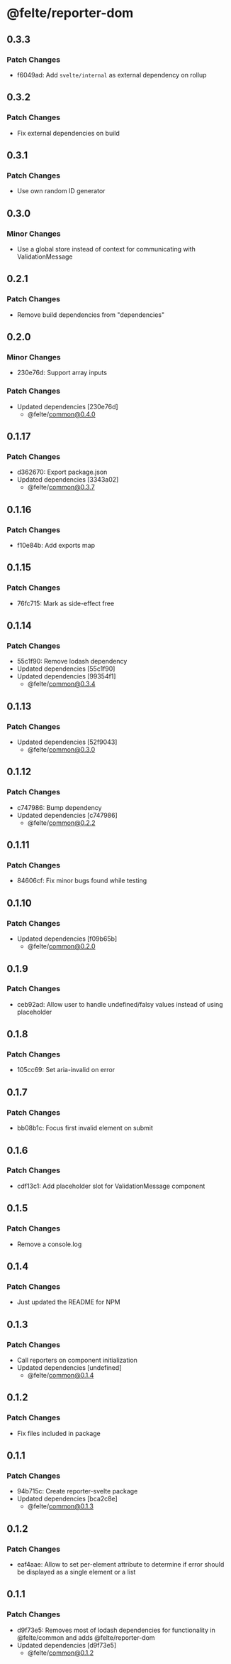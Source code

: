 # @felte/reporter-dom

## 0.3.3

### Patch Changes

- f6049ad: Add `svelte/internal` as external dependency on rollup

## 0.3.2

### Patch Changes

- Fix external dependencies on build

## 0.3.1

### Patch Changes

- Use own random ID generator

## 0.3.0

### Minor Changes

- Use a global store instead of context for communicating with ValidationMessage

## 0.2.1

### Patch Changes

- Remove build dependencies from "dependencies"

## 0.2.0

### Minor Changes

- 230e76d: Support array inputs

### Patch Changes

- Updated dependencies [230e76d]
  - @felte/common@0.4.0

## 0.1.17

### Patch Changes

- d362670: Export package.json
- Updated dependencies [3343a02]
  - @felte/common@0.3.7

## 0.1.16

### Patch Changes

- f10e84b: Add exports map

## 0.1.15

### Patch Changes

- 76fc715: Mark as side-effect free

## 0.1.14

### Patch Changes

- 55c1f90: Remove lodash dependency
- Updated dependencies [55c1f90]
- Updated dependencies [99354f1]
  - @felte/common@0.3.4

## 0.1.13

### Patch Changes

- Updated dependencies [52f9043]
  - @felte/common@0.3.0

## 0.1.12

### Patch Changes

- c747986: Bump dependency
- Updated dependencies [c747986]
  - @felte/common@0.2.2

## 0.1.11

### Patch Changes

- 84606cf: Fix minor bugs found while testing

## 0.1.10

### Patch Changes

- Updated dependencies [f09b65b]
  - @felte/common@0.2.0

## 0.1.9

### Patch Changes

- ceb92ad: Allow user to handle undefined/falsy values instead of using placeholder

## 0.1.8

### Patch Changes

- 105cc69: Set aria-invalid on error

## 0.1.7

### Patch Changes

- bb08b1c: Focus first invalid element on submit

## 0.1.6

### Patch Changes

- cdf13c1: Add placeholder slot for ValidationMessage component

## 0.1.5

### Patch Changes

- Remove a console.log

## 0.1.4

### Patch Changes

- Just updated the README for NPM

## 0.1.3

### Patch Changes

- Call reporters on component initialization
- Updated dependencies [undefined]
  - @felte/common@0.1.4

## 0.1.2

### Patch Changes

- Fix files included in package

## 0.1.1

### Patch Changes

- 94b715c: Create reporter-svelte package
- Updated dependencies [bca2c8e]
  - @felte/common@0.1.3

## 0.1.2

### Patch Changes

- eaf4aae: Allow to set per-element attribute to determine if error should be displayed as a single element or a list

## 0.1.1

### Patch Changes

- d9f73e5: Removes most of lodash dependencies for functionality in @felte/common and adds @felte/reporter-dom
- Updated dependencies [d9f73e5]
  - @felte/common@0.1.2
